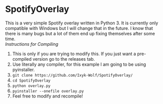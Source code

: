 # SpotifyOverlay
This is a very simple Spotify overlay written in Python 3.
It is currently only compatible with Windows but I will change that in the future.
I know that there is many bugs but a lot of them end up fixing themselves after some time.  
*Instructions for Compiling*
1. This is only if you are trying to modify this. If you just want a pre-compiled version go to the releases tab.
2. Use literally any compiler, for this example I am going to be using pyinstaller.
3. `git clone https://github.com/Ixyk-Wolf/SpotifyOverlay/`
4. `cd SpotifyOverlay`
5. `python overlay.py`
6. `pyinstaller --onefile overlay.py`
7. Feel free to modify and recompile!
